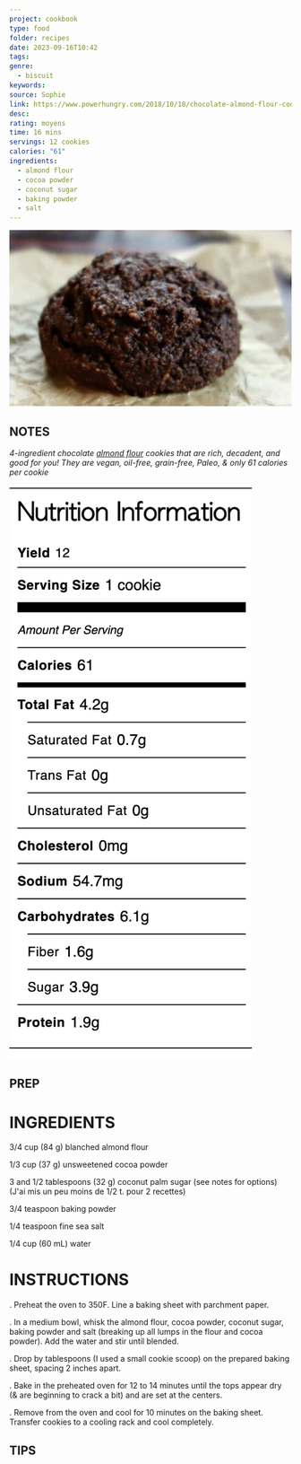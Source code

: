 ```yaml
---
project: cookbook
type: food
folder: recipes
date: 2023-09-16T10:42
tags: 
genre:
  - biscuit
keywords: 
source: Sophie
link: https://www.powerhungry.com/2018/10/18/chocolate-almond-flour-cookies-grainfree-vegan-4-ingredients/#tasty-recipes-15277-jump-target
desc: 
rating: moyens
time: 16 mins
servings: 12 cookies
calories: "61"
ingredients:
  - almond flour
  - cocoa powder
  - coconut sugar
  - baking powder
  - salt
---
```


![IMAGE](image_41.png)


## NOTES

_4-ingredient chocolate [almond flour](https://www.amazon.com/gp/product/B07L9Q45HG/ref=as_li_tl?ie=UTF8&tag=powerhungry0f-20&camp=1789&creative=9325&linkCode=as2&creativeASIN=B07L9Q45HG&linkId=636b9729cf6c8dab32b91de8c2e6badf) cookies that are rich, decadent, and good for you! They are vegan, oil-free, grain-free, Paleo, & only 61 calories per cookie_

![IMAGE](image_42.png)



## PREP


# INGREDIENTS

3/4 cup (84 g) blanched almond flour  

1/3 cup (37 g) unsweetened cocoa powder

3 and 1/2 tablespoons (32 g) coconut palm sugar (see notes for options) (J'ai mis un peu moins de 1/2 t. pour 2 recettes)

3/4 teaspoon baking powder

1/4 teaspoon fine sea salt

1/4 cup (60 mL) water


# INSTRUCTIONS

  
. Preheat the oven to 350F. Line a baking sheet with parchment paper.

. In a medium bowl, whisk the almond flour, cocoa powder, coconut sugar, baking powder and salt (breaking up all lumps in the flour and cocoa powder). Add the water and stir until blended.

. Drop by tablespoons (I used a small cookie scoop) on the prepared baking sheet, spacing 2 inches apart.

. Bake in the preheated oven for 12 to 14 minutes until the tops appear dry (& are beginning to crack a bit) and are set at the centers.

. Remove from the oven and cool for 10 minutes on the baking sheet. Transfer cookies to a cooling rack and cool completely.



## TIPS




